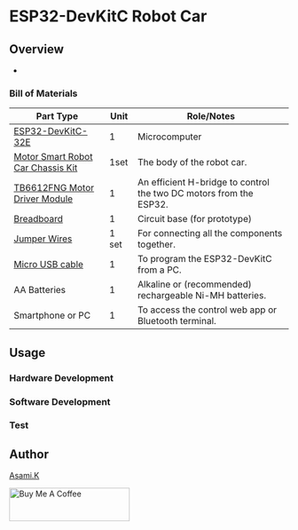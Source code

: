 # ESP32-DevKitC Robot Car

## Overview

- 


### Bill of Materials

| Part Type                                                    | Unit  | Role/Notes                                                         |
| ------------------------------------------------------------ | ----- | ------------------------------------------------------------------ |
| [ESP32-DevKitC-32E](hhttps://amzn.to/3I0EpGh)                | 1     | Microcomputer                                                      |
| [Motor Smart Robot Car Chassis Kit](https://amzn.to/3Ggs4gN) | 1set  | The body of the robot car.                                         |
| [TB6612FNG Motor Driver Module](https://amzn.to/3I3CAbW)     | 1     | An efficient H-bridge to control the two DC motors from the ESP32. |
| [Breadboard](https://amzn.to/40bMzlk)                        | 1     | Circuit base (for prototype)                                       |
| [Jumper Wires](https://amzn.to/45voWYC)                      | 1 set | For connecting all the components together.                        |
| [Micro USB cable](https://amzn.to/4nmvlf5)                   | 1     | To program the ESP32-DevKitC from a PC.                            |
| AA Batteries                                                 | 1     | Alkaline or (recommended) rechargeable Ni-MH batteries.            |
| Smartphone or PC                                             | 1     | To access the control web app or Bluetooth terminal.               |

<!-- ## Requirement -->

## Usage

### Hardware Development

<!-- -  Wire it according to [Arduino_Uno_LED_8x8_led_matrix_art_breadboard.png](https://github.com/asamiile/diy-electronics/blob/main/Arduino_Uno_8x8_led_matrix/diagrams/Fritzing/Arduino_Uno_LED_8x8_led_matrix_art_bb.png) -->

### Software Development

<!-- 1. Open the Arduino IDE.
2. Install "Adafruit NeoPixel by Adafruit" from the menu Tools > Manage Libraries.
3. Write the Arduino_Uno_LED_8x8_led_matrix_art.ino code to Arduino. -->

### Test

<!-- 1. Upload the sketch to the Arduino and connect the power supply.
2. The LED matrix will initialize and display the first pattern.
3. Press the tactile switch to cycle through the display patterns in order.
4. Confirm that all patterns are displayed correctly to complete the test. -->


<!-- ## Features -->

<!-- ## Directory 

<!-- ## Reference -->


## Author

[Asami.K](https://asami.tokyo/)

<a href="https://www.buymeacoffee.com/asamiile" target="_blank"><img src="https://cdn.buymeacoffee.com/buttons/v2/default-yellow.png" alt="Buy Me A Coffee" style="height: 60px !important;width: 217px !important;" ></a>
